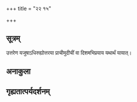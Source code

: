 +++
title = "२२ १५"

+++
## सूत्रम्
उत्तरेण यजुषाऽधिरुह्योत्तरया प्राचीमुदीचीं वा दिशमभिप्रयाय यथार्थं यायात्।
## अनाकुला

## गृह्यतात्पर्यदर्शनम्

